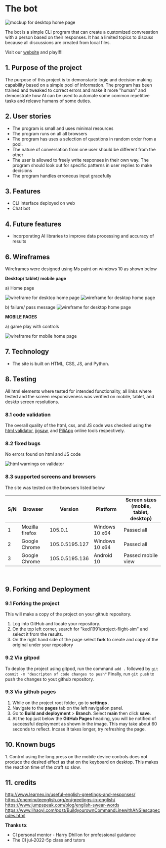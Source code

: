 **<h1>The bot</h1>**
![mockup for desktop home page](./assets/images/project_design/mockup.png)

The bot is a simple CLI program that can create a customized convresation with a person based on their responses. It has a limited topics to discuss because all discussions are created from local files.

Visit our [website](https://the-bot.herokuapp.com/) and play!!!!
<h2>1. Purpose of the project</h2>

The purpose of this project is to demonstarte logic and decision making capability based on a simple pool of information. The program has been trained and tweaked to correct errors and make it more "human" and demonstrate how AI can be used to automate some common repetitive tasks and releave humans of some duties.

<h2>2. User stories</h2>

- The program is small and uses minimal resources
- The program runs on all all browsers
- The program has uses a selection of questions in random order from a pool. 
- The nature of conversation from one user should be different from the other
- The user is allowed to freely write responses in their own way. The program should look out for specific patterns in user replies to make decisions
- The program handles erroneous input gracefully


<h2>3. Features</h2>

- CLI interface deployed on web
- Chat bot

<h2>4. Future features</h2>

- Incorporating AI libraries to improve data processing and accuracy of results


<h2>6. Wireframes</h2>

Wireframes were designed using Ms paint on windows 10 as shown below

**Desktop/ tablet/ mobile page**

a) Home page

![wireframe for desktop home page](./assets/images/project_design/wireframe_desktop_mobile.png)
![wireframe for desktop home page](./assets/images/project_design/wireframe_desktop.png)

b) failure/ pass message
![wireframe for desktop home page](./assets/images/project_design/wireframe_desktop_mobile_message.png)


**MOBILE PAGES**

a) game play with controls

![wireframe for mobile home page](./assets/images/project_design/wireframe_mobile.png)

<h2>7. Technology</h2>

- The site is built on HTML, CSS, JS, and Python.

<h2>8. Testing</h2>

All html elements where tested for intended functionality, all links where tested and the screen responsiveness was verified on mobile, tablet, and desktp screen resolutions.

<h3>8.1 code validation</h3>

The overall quality of the html, css, and JS code was checked using the [html validator](https://validator.w3.org/), [jigsaw](https://jigsaw.w3.org/css-validator/validator/), and [PiliApp](https://www.piliapp.com/javascript-validator/) online tools respectively.

<h3> 8.2 fixed bugs</h3>

No errors found on html and JS code

![html warnings on validator](./assets/images/tests/test_flight.png)

<h3>8.3 supported screens and browsers</h3>
 
The site was tested on the browsers listed below

| S/N | Browser         | Version        | Platform       | Screen sizes (mobile, tablet, desktop) |
|-----|-----------------|----------------|----------------|----------------------------------------|
| 1   | Mozilla firefox | 105.0.1        | Windows 10 x64 | Passed all                             |
| 2   | Google Chrome   | 105.0.5195.127 | Windows 10 x64 | Passed all                             |
| 3   | Google Chrome   | 105.0.5195.136 | Android 10     | Passed mobile view                     |

<br>


<h2>9. Forking and Deployment</h2>

<h3>9.1 Forking the project</h3>
This will make a copy of the project on your github repository.

1. Log into GitHub and locate your repository.
2. On the top left corner, search for "kedi1991/project-flight-sim" and select it from the results.
3. On the right hand side of the page select  **fork** to create and copy of the original under your repository

<h3>9.2 Via gitpod</h3>

To deploy the project using gitpod, run the command `add .` followed by `git commit -m "descripton of code changes to push"` 
Finally, run `git push` to push the changes to yout github repository.

<h3>9.3 Via github pages</h3>

1. While on the project root folder, go to **settings** .
2. Navigate to the **pages** tab on the left navigation panel.
3. Go to **Build and deployment** > **Branch**. Select **main** then click **save**.
4. At the top just below the **GitHub Pages** heading, you will be notified of successful deployment as shown in the image. This may take about 60 seconds to reflect. Incase It takes longer, try refreshing the page.

<h2>10. Known bugs</h2>
1. Control using the long press on the mobile device controls does not produce the desired effect as that on the keyboard on desktop. This makes the reaction time of the craft so slow.

<h2>11. credits</h2>

http://www.learnex.in/useful-english-greetings-and-responses/
https://oneminuteenglish.org/en/greetings-in-english/
https://www.jumpspeak.com/blog/english-swear-words
https://www.lihaoyi.com/post/BuildyourownCommandLinewithANSIescapecodes.html

**Thanks to:**
- CI personal mentor - Harry Dhillon for professional guidance
- The CI jul-2022-5p class and tutors



